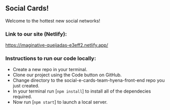 ## Social Cards!

Welcome to the hottest new social networks!

### Link to our site (Netlify):

https://imaginative-queijadas-e3eff2.netlify.app/

### Instructions to run our code locally:

- Create a new repo in your terminal.
- Clone our project using the Code button on GitHub.
- Change directory to the social-e-cards-team-hyena-front-end repo you just created.
- In your terminal run [`npm install`] to install all of the dependecies required.
- Now run [`npm start`] to launch a local server.
